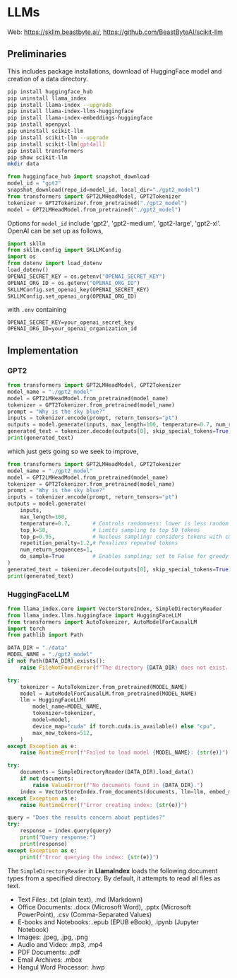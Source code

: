 # LLMs

Web: <https://skllm.beastbyte.ai/>, <https://github.com/BeastByteAI/scikit-llm>

## Preliminaries

This includes package installations, download of HuggingFace model and creation of a data directory.

```bash
pip install huggingface_hub
pip uninstall llama_index
pip install llama-index --upgrade
pip install llama-index-llms-huggingface
pip install llama-index-embeddings-huggingface
pip install openpyxl
pip uninstall scikit-llm
pip install scikit-llm --upgrade
pip install scikit-llm[gpt4all]
pip install transformers
pip show scikit-llm
mkdir data
```

```python
from huggingface_hub import snapshot_download
model_id = "gpt2"
snapshot_download(repo_id=model_id, local_dir="./gpt2_model")
from transformers import GPT2LMHeadModel, GPT2Tokenizer
tokenizer = GPT2Tokenizer.from_pretrained("./gpt2_model")
model = GPT2LMHeadModel.from_pretrained("./gpt2_model")
```

Options for `model_id` include 'gpt2', 'gpt2-medium', 'gpt2-large', 'gpt2-xl'.
OpenAI can be set up as follows,

```python
import skllm
from skllm.config import SKLLMConfig
import os
from dotenv import load_dotenv
load_dotenv()
OPENAI_SECRET_KEY = os.getenv("OPENAI_SECRET_KEY")
OPENAI_ORG_ID = os.getenv("OPENAI_ORG_ID")
SKLLMConfig.set_openai_key(OPENAI_SECRET_KEY)
SKLLMConfig.set_openai_org(OPENAI_ORG_ID)
```

with `.env` containing

```
OPENAI_SECRET_KEY=your_openai_secret_key
OPENAI_ORG_ID=your_openai_organization_id
```

## Implementation

### GPT2

```python
from transformers import GPT2LMHeadModel, GPT2Tokenizer
model_name = "./gpt2_model"
model = GPT2LMHeadModel.from_pretrained(model_name)
tokenizer = GPT2Tokenizer.from_pretrained(model_name)
prompt = "Why is the sky blue?"
inputs = tokenizer.encode(prompt, return_tensors="pt")
outputs = model.generate(inputs, max_length=100, temperature=0.7, num_return_sequences=1)
generated_text = tokenizer.decode(outputs[0], skip_special_tokens=True)
print(generated_text)
```

which just gets going so we seek to improve,

```python
from transformers import GPT2LMHeadModel, GPT2Tokenizer
model_name = "./gpt2_model"
model = GPT2LMHeadModel.from_pretrained(model_name)
tokenizer = GPT2Tokenizer.from_pretrained(model_name)
prompt = "Why is the sky blue?"
inputs = tokenizer.encode(prompt, return_tensors="pt")
outputs = model.generate(
    inputs,
    max_length=100,
    temperature=0.7,       # Controls randomness: lower is less random
    top_k=50,              # Limits sampling to top 50 tokens
    top_p=0.95,            # Nucleus sampling: considers tokens with cumulative probability >= 95%
    repetition_penalty=1.2,# Penalizes repeated tokens
    num_return_sequences=1,
    do_sample=True         # Enables sampling; set to False for greedy decoding
)
generated_text = tokenizer.decode(outputs[0], skip_special_tokens=True)
print(generated_text)
```

### HuggingFaceLLM

```python
from llama_index.core import VectorStoreIndex, SimpleDirectoryReader
from llama_index.llms.huggingface import HuggingFaceLLM
from transformers import AutoTokenizer, AutoModelForCausalLM
import torch
from pathlib import Path

DATA_DIR = "./data"
MODEL_NAME = "./gpt2_model"
if not Path(DATA_DIR).exists():
    raise FileNotFoundError(f"The directory {DATA_DIR} does not exist. Please add documents.")

try:
    tokenizer = AutoTokenizer.from_pretrained(MODEL_NAME)
    model = AutoModelForCausalLM.from_pretrained(MODEL_NAME)
    llm = HuggingFaceLLM(
        model_name=MODEL_NAME,
        tokenizer=tokenizer,
        model=model,
        device_map="cuda" if torch.cuda.is_available() else "cpu",
        max_new_tokens=512,
    )
except Exception as e:
    raise RuntimeError(f"Failed to load model {MODEL_NAME}: {str(e)}")

try:
    documents = SimpleDirectoryReader(DATA_DIR).load_data()
    if not documents:
        raise ValueError(f"No documents found in {DATA_DIR}.")
    index = VectorStoreIndex.from_documents(documents, llm=llm, embed_model='local')
except Exception as e:
    raise RuntimeError(f"Error creating index: {str(e)}")

query = "Does the results concern about peptides?"
try:
    response = index.query(query)
    print("Query response:")
    print(response)
except Exception as e:
    print(f"Error querying the index: {str(e)}")

```

The `SimpleDirectoryReader` in **LlamaIndex** loads the following document types from a specified directory. By default, it attempts to 
read all files as text.

* Text Files: .txt (plain text), .md (Markdown)
* Office Documents: .docx (Microsoft Word), .pptx (Microsoft PowerPoint), .csv (Comma-Separated Values)
* E-books and Notebooks: .epub (EPUB eBook), .ipynb (Jupyter Notebook)
* Images: .jpeg, .jpg, .png
* Audio and Video: .mp3, .mp4
* PDF Documents: .pdf
* Email Archives: .mbox
* Hangul Word Processor: .hwp
